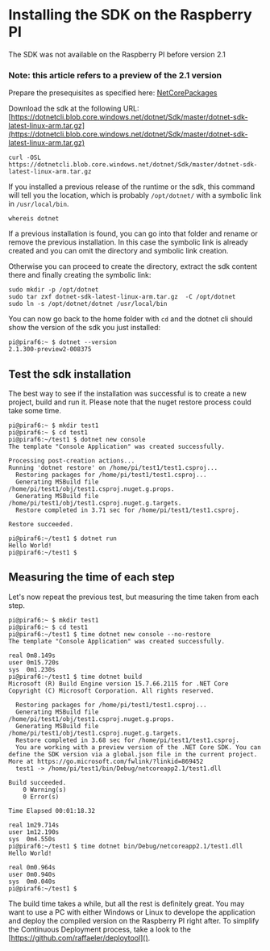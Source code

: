 # Installing the SDK on the Raspberry PI
The SDK was not available on the Raspberry PI before version 2.1

### Note: this article refers to a preview of the 2.1 version

Prepare the presequisites as specified here: [NetCorePackages](NetCorePackages.md)

Download the sdk at the following URL: [https://dotnetcli.blob.core.windows.net/dotnet/Sdk/master/dotnet-sdk-latest-linux-arm.tar.gz](https://dotnetcli.blob.core.windows.net/dotnet/Sdk/master/dotnet-sdk-latest-linux-arm.tar.gz)

```
curl -OSL https://dotnetcli.blob.core.windows.net/dotnet/Sdk/master/dotnet-sdk-latest-linux-arm.tar.gz
```

If you installed a previous release of the runtime or the sdk, this command will tell you the location, which is probably `/opt/dotnet/` with a symbolic link in `/usr/local/bin`.
```
whereis dotnet
```
If a previous installation is found, you can go into that folder and rename or remove the previous installation. In this case the symbolic link is already created and you can omit the directory and symbolic link creation.

Otherwise you can proceed to create the directory, extract the sdk content there and finally creating the symbolic link:
```
sudo mkdir -p /opt/dotnet
sudo tar zxf dotnet-sdk-latest-linux-arm.tar.gz  -C /opt/dotnet
sudo ln -s /opt/dotnet/dotnet /usr/local/bin
```

You can now go back to the home folder with `cd` and the dotnet cli should show the version of the sdk you just installed:
```
pi@piraf6:~ $ dotnet --version
2.1.300-preview2-008375
```

## Test the sdk installation
The best way to see if the installation was successful is to create a new project, build and run it. Please note that the nuget restore process could take some time.

```
pi@piraf6:~ $ mkdir test1
pi@piraf6:~ $ cd test1
pi@piraf6:~/test1 $ dotnet new console
The template "Console Application" was created successfully.

Processing post-creation actions...
Running 'dotnet restore' on /home/pi/test1/test1.csproj...
  Restoring packages for /home/pi/test1/test1.csproj...
  Generating MSBuild file /home/pi/test1/obj/test1.csproj.nuget.g.props.
  Generating MSBuild file /home/pi/test1/obj/test1.csproj.nuget.g.targets.
  Restore completed in 3.71 sec for /home/pi/test1/test1.csproj.

Restore succeeded.

pi@piraf6:~/test1 $ dotnet run
Hello World!
pi@piraf6:~/test1 $

```

## Measuring the time of each step
Let's now repeat the previous test, but measuring the time taken from each step.

```
pi@piraf6:~ $ mkdir test1
pi@piraf6:~ $ cd test1
pi@piraf6:~/test1 $ time dotnet new console --no-restore
The template "Console Application" was created successfully.

real 0m8.149s
user 0m15.720s
sys  0m1.230s
pi@piraf6:~/test1 $ time dotnet build
Microsoft (R) Build Engine version 15.7.66.2115 for .NET Core
Copyright (C) Microsoft Corporation. All rights reserved.

  Restoring packages for /home/pi/test1/test1.csproj...
  Generating MSBuild file /home/pi/test1/obj/test1.csproj.nuget.g.props.
  Generating MSBuild file /home/pi/test1/obj/test1.csproj.nuget.g.targets.
  Restore completed in 3.68 sec for /home/pi/test1/test1.csproj.
  You are working with a preview version of the .NET Core SDK. You can define the SDK version via a global.json file in the current project. More at https://go.microsoft.com/fwlink/?linkid=869452
  test1 -> /home/pi/test1/bin/Debug/netcoreapp2.1/test1.dll

Build succeeded.
    0 Warning(s)
    0 Error(s)

Time Elapsed 00:01:18.32

real 1m29.714s
user 1m12.190s
sys  0m4.550s
pi@piraf6:~/test1 $ time dotnet bin/Debug/netcoreapp2.1/test1.dll
Hello World!

real 0m0.964s
user 0m0.940s
sys  0m0.040s
pi@piraf6:~/test1 $
```
The build time takes a while, but all the rest is definitely great.
You may want to use a PC with either Windows or Linux to develope the application and deploy the compiled version on the Raspberry PI right after.
To simplify the Continuous Deployment process, take a look to the [https://github.com/raffaeler/deploytool]().


